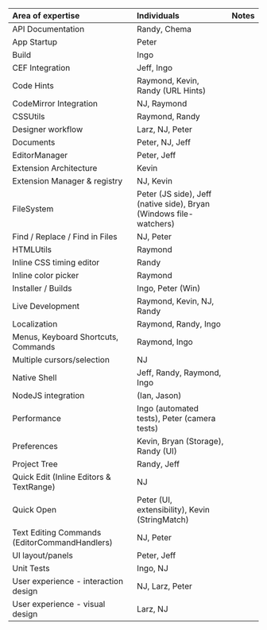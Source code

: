 | Area of expertise | Individuals | Notes | 
|:--------------------------|:---------------------|:--------:| 
|API Documentation| Randy, Chema || 
|App Startup| Peter || 
|Build| Ingo || 
|CEF Integration| Jeff, Ingo ||	 
|Code Hints| Raymond, Kevin, Randy (URL Hints) ||	 
|CodeMirror Integration| NJ, Raymond ||	 
|CSSUtils| Raymond, Randy || 
|Designer workflow| Larz, NJ, Peter||	 
|Documents| Peter, NJ, Jeff || 
|EditorManager|	Peter, Jeff||	 
|Extension Architecture| Kevin|| 
|Extension Manager & registry| NJ, Kevin|| 
|FileSystem| Peter (JS side), Jeff (native side), Bryan (Windows file-watchers) || 
|Find / Replace / Find in Files| NJ, Peter || 
|HTMLUtils |Raymond ||	 
|Inline CSS timing editor | Randy ||
|Inline color picker | Raymond ||
|Installer / Builds| Ingo, Peter (Win) || 
|Live Development| Raymond, Kevin, NJ, Randy|| 
|Localization| Raymond, Randy, Ingo ||	 
|Menus, Keyboard Shortcuts, Commands|	Raymond, Ingo|| 
|Multiple cursors/selection| NJ ||
|Native Shell| Jeff, Randy, Raymond, Ingo || 
|NodeJS integration | (Ian, Jason) ||
|Performance| Ingo (automated tests), Peter (camera tests) ||	 
|Preferences| Kevin, Bryan (Storage), Randy (UI) || 
|Project Tree |Randy, Jeff || 
|Quick Edit (Inline Editors & TextRange) | NJ || 
|Quick Open| Peter (UI, extensibility), Kevin (StringMatch) || 
|Text Editing Commands (EditorCommandHandlers) | NJ, Peter || 
|UI layout/panels| Peter, Jeff	|| 
|Unit Tests| Ingo, NJ || 
|User experience - interaction design| NJ, Larz, Peter	|| 
|User experience - visual design| Larz, NJ||
